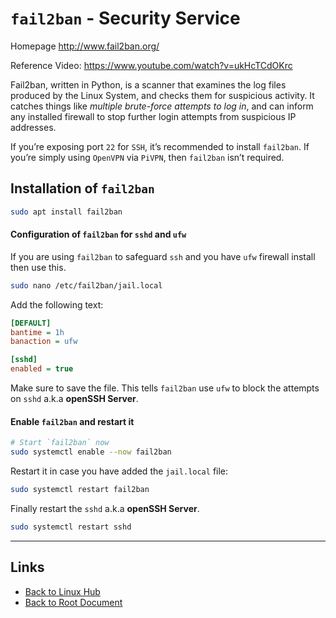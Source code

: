 # `fail2ban` - Security Service

Homepage <http://www.fail2ban.org/>

Reference Video: <https://www.youtube.com/watch?v=ukHcTCdOKrc>

Fail2ban, written in Python, is a scanner that examines the log files produced by the Linux System, and checks them for suspicious activity. It catches things like *multiple brute-force attempts to log in*, and can inform any installed firewall to stop further login attempts from suspicious IP addresses.

If you’re exposing port `22` for `SSH`, it’s recommended to install `fail2ban`. If you’re simply using `OpenVPN` via `PiVPN`, then `fail2ban` isn’t required.

## Installation of `fail2ban`

```sh
sudo apt install fail2ban
```

#### Configuration of `fail2ban` for `sshd` and `ufw`

If you are using `fail2ban` to safeguard `ssh` and you have `ufw` firewall install then use this.

```sh
sudo nano /etc/fail2ban/jail.local
```

Add the following text:

```ini
[DEFAULT]
bantime = 1h
banaction = ufw

[sshd]
enabled = true
```

Make sure to save the file.
This tells `fail2ban` use `ufw` to block the attempts on `sshd` a.k.a **openSSH Server**.

#### Enable `fail2ban` and restart it

```sh
# Start `fail2ban` now
sudo systemctl enable --now fail2ban
```

Restart it in case you have added the `jail.local` file:

```sh
sudo systemctl restart fail2ban
```

Finally restart the `sshd` a.k.a **openSSH Server**.

```sh
sudo systemctl restart sshd
```

----
<!-- Footer Begins Here -->
## Links

- [Back to Linux Hub](./README.md)
- [Back to Root Document](../README.md)
